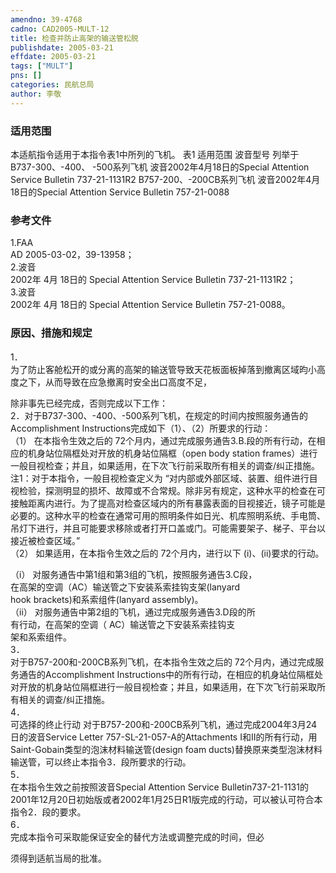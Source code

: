 ```yaml
---
amendno: 39-4768  
cadno: CAD2005-MULT-12  
title: 检查并防止高架的输送管松脱  
publishdate: 2005-03-21  
effdate: 2005-03-21  
tags: ["MULT"]  
pns: []  
categories: 民航总局  
author: 李敬  
---
```

  
### 适用范围  
本适航指令适用于本指令表1中所列的飞机。 表1 适用范围
波音型号  列举于
B737-300、-400、 -500系列飞机  波音2002年4月18日的Special Attention Service Bulletin 737-21-1131R2
B757-200、-200CB系列飞机  波音2002年4月18日的Special Attention Service Bulletin 757-21-0088  
  
<!--more-->  
### 参考文件  
1.FAA  
AD 2005-03-02，39-13958；  
2.波音  
2002年 4月 18日的 Special Attention Service Bulletin 737-21-1131R2；  
3.波音  
2002年 4月 18日的 Special Attention Service Bulletin 757-21-0088。  
  
### 原因、措施和规定  
1．  
为了防止客舱松开的或分离的高架的输送管导致天花板面板掉落到撤离区域昀小高度之下，从而导致在应急撤离时安全出口高度不足，  
  
        
除非事先已经完成，否则完成以下工作：  
2．对于B737-300、-400、-500系列飞机，在规定的时间内按照服务通告的Accomplishment Instructions完成如下（1）、（2）所要求的行动：  
（1） 在本指令生效之后的 72个月内，通过完成服务通告3.B.段的所有行动，在相应的机身站位隔框处对开放的机身站位隔框（open body station frames）进行一般目视检查；并且，如果适用，在下次飞行前采取所有相关的调查/纠正措施。 注1：对于本指令，一般目视检查定义为 “对内部或外部区域、装置、组件进行目视检验，探测明显的损坏、故障或不合常规。除非另有规定，这种水平的检查在可接触距离内进行。为了提高对检查区域内的所有暴露表面的目视接近，镜子可能是必要的。这种水平的检查在通常可用的照明条件如日光、机库照明系统、手电筒、吊灯下进行，并且可能要求移除或者打开口盖或门。可能需要架子、梯子、平台以接近被检查区域。”  
（2） 如果适用，在本指令生效之后的 72个月内，进行以下 (i)、(ii)要求的行动。  
  
（i）  对服务通告中第1组和第3组的飞机，按照服务通告3.C段，  
在高架的空调（AC）输送管之下安装系索挂钩支架(lanyard  
hook brackets)和系索组件(lanyard assembly)。  
（ii）  对服务通告中第2组的飞机，通过完成服务通告3.D段的所  
有行动，在高架的空调（ AC）输送管之下安装系索挂钩支  
架和系索组件。  
3．  
对于B757-200和-200CB系列飞机，在本指令生效之后的 72个月内，通过完成服务通告的Accomplishment Instructions中的所有行动，在相应的机身站位隔框处对开放的机身站位隔框进行一般目视检查；并且，如果适用，在下次飞行前采取所有相关的调查/纠正措施。  
4．  
可选择的终止行动 对于B757-200和-200CB系列飞机，通过完成2004年3月24日的波音Service Letter 757-SL-21-057-A的Attachments I和II的所有行动，用Saint-Gobain类型的泡沫材料输送管(design foam ducts)替换原来类型泡沫材料输送管，可以终止本指令3．段所要求的行动。  
5．  
在本指令生效之前按照波音Special Attention Service Bulletin737-21-1131的 2001年12月20日初始版或者2002年1月25日R1版完成的行动，可以被认可符合本指令2．段的要求。  
6．  
完成本指令可采取能保证安全的替代方法或调整完成的时间，但必  
  
        
须得到适航当局的批准。  
